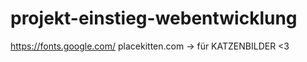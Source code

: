 # projekt-einstieg-webentwicklung


https://fonts.google.com/
placekitten.com -> für KATZENBILDER <3

